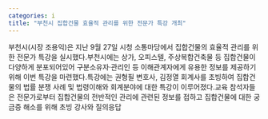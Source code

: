 ```yaml
---
categories: i
title: "부천시 집합건물 효율적 관리를 위한 전문가 특강 개최"
---
```

부천시(시장 조용익)은 지난 9월 27일 시청 소통마당에서 집합건물의 효율적 관리를 위한 전문가 특강을 실시했다.부천시에는 상가, 오피스텔, 주상복합건축물 등 집합건물이 다양하게 분포되어있어 구분소유자·관리인 등 이해관계자에게 유용한 정보를 제공하기 위해 이번 특강을 마련했다.특강에는 권형필 변호사, 김정열 회계사를 초빙하여 집합건물의 법률 분쟁 사례 및 법령이해와 회계분야에 대한 특강이 이루어졌다.교육 참석자들은 전문가로부터 집합건물의 전반적인 관리에 관련된 정보를 접하고 집합건물에 대한 궁금증 해소를 위해 초빙 강사와 질의응답